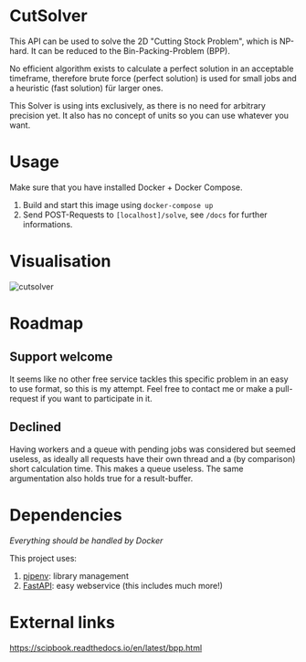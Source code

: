 # CutSolver

This API can be used to solve the 2D "Cutting Stock Problem", which is NP-hard. It can be reduced to the Bin-Packing-Problem (BPP).

No efficient algorithm exists to calculate a perfect solution in an acceptable timeframe, therefore brute force (perfect solution) is used for small jobs and a heuristic (fast solution) für larger ones. 

This Solver is using ints exclusively, as there is no need for arbitrary precision yet. 
It also has no concept of units so you can use whatever you want.

# Usage
Make sure that you have installed Docker + Docker Compose.  

1. Build and start this image using `docker-compose up`
1. Send POST-Requests to `[localhost]/solve`, see `/docs` for further informations.

# Visualisation

![cutsolver](https://user-images.githubusercontent.com/25404728/53304884-fb9c4980-387a-11e9-9a49-330369befc44.png)
# Roadmap
## Support welcome
It seems like no other free service tackles this specific problem in an easy to use format, so this is my attempt. Feel free to contact me or make a pull-request if you want to participate in it.

## Declined
Having workers and a queue with pending jobs was considered but seemed useless, 
as ideally all requests have their own thread and a (by comparison) short calculation time.
This makes a queue useless. The same argumentation also holds true for a result-buffer.

# Dependencies
*Everything should be handled by Docker*

This project uses:
1. [pipenv](https://github.com/pypa/pipenv): library management
1. [FastAPI](https://github.com/tiangolo/fastapi): easy webservice (this includes much more!)

# External links
https://scipbook.readthedocs.io/en/latest/bpp.html


